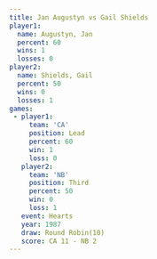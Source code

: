 ```yaml
---
title: Jan Augustyn vs Gail Shields
player1:             
  name: Augustyn, Jan
  percent: 60        
  wins: 1            
  losses: 0          
player2:             
  name: Shields, Gail
  percent: 50        
  wins: 0            
  losses: 1          
games:
 - player1:        
     team: 'CA'    
     position: Lead
     percent: 60   
     win: 1        
     loss: 0       
   player2:         
     team: 'NB'     
     position: Third
     percent: 50    
     win: 0         
     loss: 1        
   event: Hearts        
   year: 1987           
   draw: Round Robin(10)
   score: CA 11 - NB 2  
---
```


